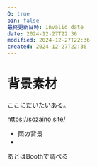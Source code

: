 ```yaml
---
Q: true
pin: false
最終更新日時: Invalid date
date: 2024-12-27T22:36
modified: 2024-12-27T22:36
created: 2024-12-27T22:36
---
```

# 背景素材

ここにだいたいある。

https://sozaino.site/

- 雨の背景  
-  

あとはBoothで調べる